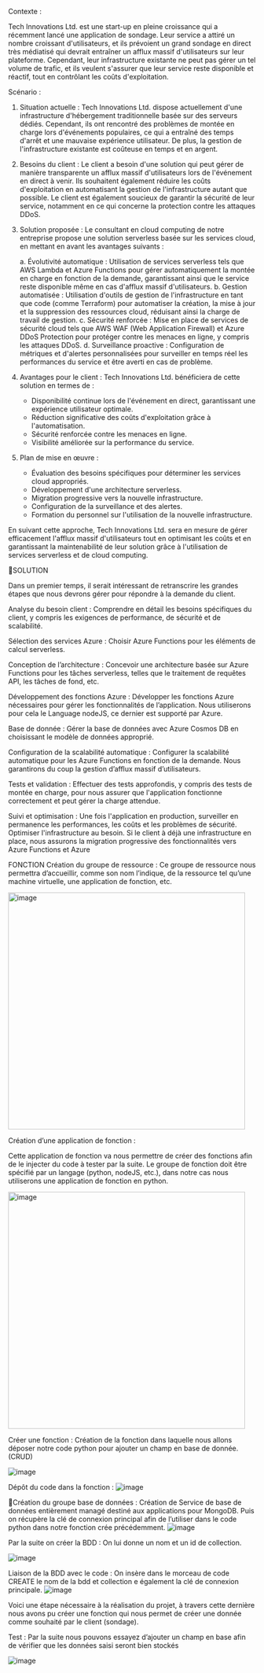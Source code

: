 
Contexte :

Tech Innovations Ltd. est une start-up en pleine croissance qui a récemment lancé une application de sondage. Leur service a attiré un nombre croissant d'utilisateurs, et ils prévoient un grand sondage en direct très médiatisé qui devrait entraîner un afflux massif d'utilisateurs sur leur plateforme. Cependant, leur infrastructure existante ne peut pas gérer un tel volume de trafic, et ils veulent s'assurer que leur service reste disponible et réactif, tout en contrôlant les coûts d'exploitation.

Scénario :

1. Situation actuelle :
Tech Innovations Ltd. dispose actuellement d'une infrastructure d'hébergement traditionnelle basée sur des serveurs dédiés. Cependant, ils ont rencontré des problèmes de montée en charge lors d'événements populaires, ce qui a entraîné des temps d'arrêt et une mauvaise expérience utilisateur. De plus, la gestion de l'infrastructure existante est coûteuse en temps et en argent.

2. Besoins du client :
Le client a besoin d'une solution qui peut gérer de manière transparente un afflux massif d'utilisateurs lors de l'événement en direct à venir. Ils souhaitent également réduire les coûts d'exploitation en automatisant la gestion de l'infrastructure autant que possible. Le client est également soucieux de garantir la sécurité de leur service, notamment en ce qui concerne la protection contre les attaques DDoS.

3. Solution proposée :
Le consultant en cloud computing de notre entreprise propose une solution serverless basée sur les services cloud, en mettant en avant les avantages suivants :
   
   a. Évolutivité automatique : Utilisation de services serverless tels que AWS Lambda et Azure Functions pour gérer automatiquement la montée en charge en fonction de la demande, garantissant ainsi que le service reste disponible même en cas d'afflux massif d'utilisateurs.
   b. Gestion automatisée : Utilisation d'outils de gestion de l'infrastructure en tant que code (comme Terraform) pour automatiser la création, la mise à jour et la suppression des ressources cloud, réduisant ainsi la charge de travail de gestion.
   c. Sécurité renforcée : Mise en place de services de sécurité cloud tels que AWS WAF (Web Application Firewall) et Azure DDoS Protection pour protéger contre les menaces en ligne, y compris les attaques DDoS.
   d. Surveillance proactive : Configuration de métriques et d'alertes personnalisées pour surveiller en temps réel les performances du service et être averti en cas de problème.


4. Avantages pour le client :
Tech Innovations Ltd. bénéficiera de cette solution en termes de :
   - Disponibilité continue lors de l'événement en direct, garantissant une 		expérience utilisateur optimale.
   - Réduction significative des coûts d'exploitation grâce à l'automatisation.
   - Sécurité renforcée contre les menaces en ligne.
   - Visibilité améliorée sur la performance du service.

5. Plan de mise en œuvre :
   - Évaluation des besoins spécifiques pour déterminer les services cloud appropriés.
   - Développement d'une architecture serverless.
   - Migration progressive vers la nouvelle infrastructure.
   - Configuration de la surveillance et des alertes.
   - Formation du personnel sur l'utilisation de la nouvelle infrastructure.

En suivant cette approche, Tech Innovations Ltd. sera en mesure de gérer efficacement l'afflux massif d'utilisateurs tout en optimisant les coûts et en garantissant la maintenabilité de leur solution grâce à l'utilisation de services serverless et de cloud computing.








SOLUTION

Dans un premier temps, il serait intéressant de retranscrire les grandes étapes que nous devrons gérer pour répondre à la demande du client.

Analyse du besoin client :
Comprendre en détail les besoins spécifiques du client, y compris les exigences de performance, de sécurité et de scalabilité.

Sélection des services Azure : 
Choisir Azure Functions pour les éléments de calcul serverless.

Conception de l’architecture :
Concevoir une architecture basée sur Azure Functions pour les tâches serverless, telles que le traitement de requêtes API, les tâches de fond, etc.

Développement des fonctions Azure : 
Développer les fonctions Azure nécessaires pour gérer les fonctionnalités de l’application. Nous utiliserons pour cela le Language nodeJS, ce dernier est supporté par Azure.

Base de donnée :
Gérer la base de données avec Azure Cosmos DB en choisissant le modèle de données approprié.

Configuration de la scalabilité automatique : 
Configurer la scalabilité automatique pour les Azure Functions en fonction de la demande. Nous garantirons du coup la gestion d’afflux massif d’utilisateurs.

Tests et validation : 
Effectuer des tests approfondis, y compris des tests de montée en charge, pour nous assurer que l'application fonctionne correctement et peut gérer la charge attendue.

Suivi et optimisation : 
Une fois l'application en production, surveiller en permanence les performances, les coûts et les problèmes de sécurité. Optimiser l'infrastructure au besoin.
Si le client à déjà une infrastructure en place, nous assurons la migration progressive des fonctionnalités vers Azure Functions et Azure


FONCTION
Création du groupe de ressource :
Ce groupe de ressource nous permettra d’accueillir, comme son nom l’indique, de la ressource tel qu’une machine virtuelle, une application de fonction, etc.

<img width="482" alt="image" src="https://github.com/faycalzaazoua/azureDoc/assets/83638729/af3d66ab-aa82-41ae-a8fd-0d66d9f521f5">


Création d’une application de fonction :

Cette application de fonction va nous permettre de créer des fonctions afin de le injecter du code à tester par la suite.
Le groupe de fonction doit être spécifié par un langage (python, nodeJS, etc.), dans notre cas nous utiliserons une application de fonction en python.

<img width="482" alt="image" src="https://github.com/faycalzaazoua/azureDoc/assets/83638729/77f51cb3-8a91-484e-b804-b047d7382c59">


Créer une fonction :
Création de la fonction dans laquelle nous allons déposer notre code python pour ajouter un champ en base de donnée. (CRUD)

![image](https://github.com/faycalzaazoua/azureDoc/assets/83638729/e4862e1b-c422-4a45-a47a-4b9064eef864)




Dépôt du code dans la fonction :
![image](https://github.com/faycalzaazoua/azureDoc/assets/83638729/9f28e144-dc78-41d6-a3d7-c3307151e466)




Création du groupe base de données :
Création de Service de base de données entièrement managé destiné aux applications pour MongoDB. Puis on récupère la clé de connexion principal afin de l’utiliser dans le code python dans notre fonction crée précédemment.
![image](https://github.com/faycalzaazoua/azureDoc/assets/83638729/ce662fa1-d580-4d2f-b31f-96ac560db0a6)



Par la suite on créer la BDD : 
On lui donne un nom et un id de collection.

![image](https://github.com/faycalzaazoua/azureDoc/assets/83638729/7f7b88d6-1ed9-4aca-9578-aeab111e411a)



Liaison de la BDD avec le code :
On insère dans le morceau de code CREATE le nom de la bdd et collection e également la clé de connexion principale.
![image](https://github.com/faycalzaazoua/azureDoc/assets/83638729/3d5807e0-844c-4a62-b73d-80ecaae25439)

Voici une étape nécessaire à la réalisation du projet, à travers cette dernière nous avons pu créer une fonction qui nous permet de créer une donnée comme souhaité par le client (sondage).

Test :
Par la suite nous pouvons essayez d’ajouter un champ en base afin de vérifier que les données saisi seront bien stockés

![image](https://github.com/faycalzaazoua/azureDoc/assets/83638729/070e4034-76e2-4e92-a3d9-7f9b5e709ef4)


